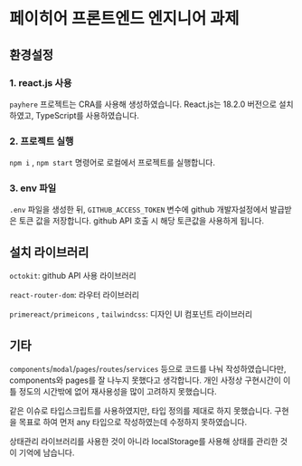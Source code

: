 # 페이히어 프론트엔드 엔지니어 과제

## 환경설정

### 1. react.js 사용

`payhere` 프로젝트는 CRA를 사용해 생성하였습니다. React.js는 18.2.0 버전으로 설치하였고, TypeScript를 사용하였습니다.

### 2. 프로젝트 실행

`npm i` , `npm start` 명령어로 로컬에서 프로젝트를 실행합니다.

### 3. env 파일

`.env` 파일을 생성한 뒤, `GITHUB_ACCESS_TOKEN` 변수에 github 개발자설정에서 발급받은 토큰 값을 저장합니다.
github API 호출 시 해당 토큰값을 사용하게 됩니다.

## 설치 라이브러리

`octokit`: github API 사용 라이브러리

`react-router-dom`: 라우터 라이브러리

`primereact/primeicons` , `tailwindcss`: 디자인 UI 컴포넌트 라이브러리

## 기타

`components`/`modal`/`pages`/`routes`/`services` 등으로 코드를 나눠 작성하였습니다만, components와 pages를 잘 나누지 못했다고 생각합니다. 개인 사정상 구현시간이 이틀 정도의 시간밖에 없어 재사용성을 많이 고려하지 못했습니다.

같은 이슈로 타입스크립트를 사용하였지만, 타입 정의를 제대로 하지 못했습니다. 구현을 목표로 하여 먼저 any 타입으로 작성하였는데 수정하지 못하였습니다.

상태관리 라이브러리를 사용한 것이 아니라 localStorage를 사용해 상태를 관리한 것이 기억에 남습니다.
